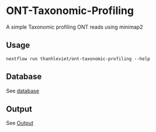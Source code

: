 # ONT-Taxonomic-Profiling

A simple Taxonomic profiling ONT reads using minimap2
## Usage
```
nextflow run thanhleviet/ont-taxonomic-profiling --help
```
## Database
See [database](docs/database.md)

## Output
See [Output](docs/output.md)
